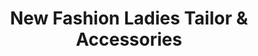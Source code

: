 ---
title: "New Fashion Ladies Tailor & Accessories"
url: /karachi/new-fashion-ladies-tailor-and-accessories/
shop: clothes
---